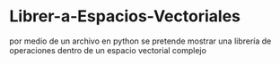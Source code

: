 # Librer-a-Espacios-Vectoriales
por medio de un archivo en python se pretende mostrar una librería de operaciones dentro de un espacio vectorial complejo
